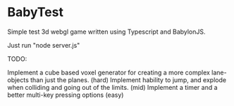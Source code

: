 # BabyTest

Simple test 3d webgl game written using Typescript and BabylonJS.

Just run "node server.js"

TODO:

Implement a cube based voxel generator for creating a more complex lane-objects than just the planes. (hard)
Implement hability to jump, and explode when colliding and going out of the limits. (mid)
Implement a timer and a better multi-key pressing options (easy)
